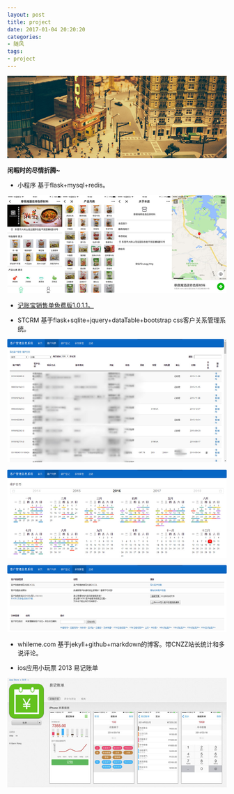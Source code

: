 ```yaml
---
layout: post
title: project
date: 2017-01-04 20:20:20
categories:
- 随风
tags:
- project
---
```


![project](/images/home/project.jpg)

**闲暇时的尽情折腾~**

- 小程序 基于flask+mysql+redis。

![stcrm](/images/project/mini.jpg)

- [记账宝销售单免费版1.0.1.1。](http://junwang.me/%E9%9A%8F%E6%83%B3/jzb.html)

- STCRM  基于flask+sqlite+jquery+dataTable+bootstrap css客户关系管理系统。

![stcrm](/images/project/stcrm1.jpg)

![stcrm](/images/project/stcrm2.jpg)

![stcrm](/images/project/stcrm3.jpg)

- whileme.com  基于jekyll+github+markdown的博客。带CNZZ站长统计和多说评论。

- ios应用小玩票 2013 易记账单

![易记账单](/images/project/ios1.jpg)
